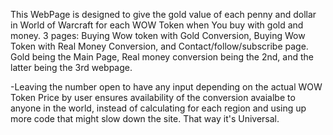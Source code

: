 This WebPage is designed to give the gold value of each penny and dollar in World of Warcraft for each WOW Token when You buy with gold and money.
3 pages: Buying Wow token with Gold Conversion, Buying Wow Token with Real Money Conversion, and Contact/follow/subscribe page.
Gold being the Main Page, Real money conversion being the 2nd, and the latter being the 3rd webpage. 

-Leaving the number open to have any input depending on the actual WOW Token Price by user ensures availability of the conversion avaialbe
to anyone in the world, instead of calculating for each region and using up more code that might slow down the site. That way
it's Universal. 
